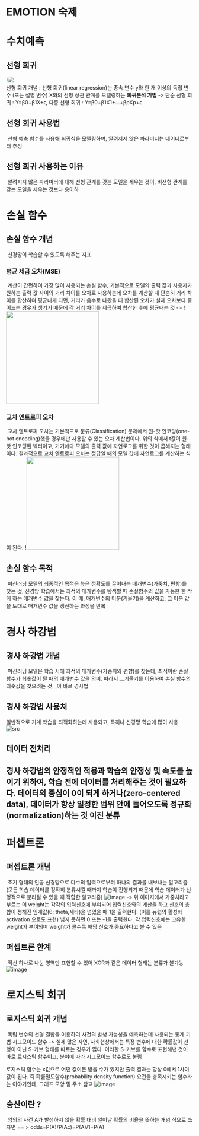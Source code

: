 EMOTION 숙제
==============================================
# 수치예측 

## 선형 회귀
!<img src="http://i.imgur.com/lCKBBDV.png"> <br>
선형 회귀 개념 : 선형 회귀(linear regression)는 종속 변수 y와 한 개 이상의 독립 변수 (또는 설명 변수) X와의 선형 상관 관계를 모델링하는 __회귀분석 기법__ 
-> 단순 선형 회귀 : Y=β0+β1X+ϵ, 다중 선형 회귀 : Y=β0+β1X1+...+βpXp+ϵ
## 선형 회귀 사용법
&nbsp;선형 예측 함수를 사용해 회귀식을 모델링하며, 알려지지 않은 파라미터는 데이터로부터 추정
## 선형 회귀 사용하는 이유
&nbsp;알려지지 않은 파라미터에 대해 선형 관계를 갖는 모델을 세우는 것이, 비선형 관계를 갖는 모델을 세우는 것보다 용이하
# 손실 함수
## 손실 함수 개념
&nbsp;신경망이 학습할 수 있도록 해주는 지표
### 평균 제곱 오차(MSE)
&nbsp;계산이 간편하여 가장 많이 사용되는 손실 함수, 기본적으로 모델의 출력 값과 사용자가 원하는 출력 값 사이의 거리 차이를 오차로 사용하는데 오차를 계산할 때 단순히 거리 차이를 합산하여 평균내게 되면, 거리가 음수로 나왔을 때 합산된 오차가 실제 오차보다 줄어드는 경우가 생기기 때문에 각 거리 차이를 제곱하여 합산한 후에 평균내는 것 -> 
!<img src="https://t1.daumcdn.net/cfile/tistory/999E973A5A9273A405" style="cursor: pointer;max-width:100%;height:auto" width="250" height="83" filename="e 4.1.png" filemime="image/jpeg" original="yes">
### 교차 엔트로피 오차
&nbsp;교차 엔트로피 오차는 기본적으로 분류(Classification) 문제에서 원-핫 인코딩(one-hot encoding)했을 경우에만 사용할 수 있는 오차 계산법이다. 위의 식에서 t값이 원-핫 인코딩된 벡터이고, 거기에다 모델의 출력 값에 자연로그를 취한 것이 곱해지는 형태이다. 결과적으로 교차 엔트로피 오차는 정답일 때의 모델 값에 자연로그를 계산하는 식이 된다. 
!<img src="https://t1.daumcdn.net/cfile/tistory/99C0D73B5A92769625" style="cursor: pointer;max-width:100%;height:auto" width="250" height="78" filename="e 4.2.png" filemime="image/jpeg" original="yes">
## 손실 함수 목적
&nbsp;머신러닝 모델의 최종적인 목적은 높은 정확도를 끌어내는 매개변수(가중치, 편향)를 찾는 것, 신경망 학습에서는 최적의 매개변수를 탐색할 때 손실함수의 값을 가능한 한 작게 하는 매개변수 값을 찾는다. 이 때, 매개변수의 미분(기울기)을 계산하고, 그 미분 값을 토대로 매개변수 값을 갱신하는 과정을 반복
# 경사 하강법
## 경사 하강법 개념
&nbsp;머신러닝 모델은 학습 시에 최적의 매개변수(가중치와 편향)를 찾는데, 최적이란 손실 함수가 최솟값이 될 때의 매개변수 값을 의미. 따라서 __기울기를 이용하여 손실 함수의 최솟값을 찾으려는 것__이 바로 경사법 <br/>

## 경사 하강법 사용처
일반적으로 기계 학습을 최적화하는데 사용되고, 특히나 신경망 학습에 많이 사용
![src](https://kolikim.tistory.com/37?category=733477)
## 데이터 전처리

경사 하강법의 안정적인 적용과 학습의 안정성 및 속도를 높이기 위하여, 학습 전에 데이터를 처리해주는 것이 필요하다. 데이터의 중심이 0이 되게 하거나(zero-centered data), 데이터가 항상 일정한 범위 안에 들어오도록 정규화(normalization)하는 것
이진 분류
------------------------------------------------------
# 퍼셉트론 
## 퍼셉트론 개념
&nbsp;초기 형태의 인공 신경망으로 다수의 입력으로부터 하나의 결과를 내보내는 알고리즘(모든 학습 데이터를 정확히 분류시킬 때까지 학습이 진행되기 때문에 학습 데이터가 선형적으로 분리될 수 있을 때 적합한 알고리즘)
![image](https://image.slidesharecdn.com/lecture29-convolutionalneuralnetworks-visionspring2015-150504114140-conversion-gate02/95/lecture-29-convolutional-neural-networks-computer-vision-spring2015-9-638.jpg?cb=1430740006)
-> 위 이미지에서 가중치라고 부르는 이 weight는 각각의 입력신호에 부여되어 입력신호와의 계산을 하고 신호의 총합이 정해진 임계값(θ; theta,세타)을 넘었을 때 1을 출력한다. (이를 뉴련의 활성화activation 으로도 표현) 넘지 못하면 0 또는 -1을 출력한다.
각 입력신호에는 고유한 weight가 부여되며 weight가 클수록 해당 신호가 중요하다고 볼 수 있음
## 퍼셉트론 한계
&nbsp;직선 하나로 나눈 영역만 표현할 수 있어 XOR과 같은 데이터 형태는 분류가 불가능
![image](<img style="-webkit-user-select: none;margin: auto;" src="http://ecee.colorado.edu/~ecen4831/lectures/xor2.gif">)
# 로지스틱 회귀
## 로지스틱 회귀 개념
&nbsp;독립 변수의 선형 결합을 이용하여 사건의 발생 가능성을 예측하는데 사용되는 통계 기법
시그모이드 함수 -> 실제 많은 자연, 사회현상에서는 특정 변수에 대한 확률값이 선형이 아닌 S-커브 형태를 따르는 경우가 많다. 
이러한 S-커브를 함수로 표현해낸 것이 바로 로지스틱 함수이고, 분야에 따라 시그모이드 함수로도 불림

로지스틱 함수는 x값으로 어떤 값이든 받을 수가 있지만 출력 결과는 항상 0에서 1사이 값이 된다. 즉 확률밀도함수(probability density function) 요건을 충족시키는 함수라는 이야기인데, 그래프 모양 밑 주소 참고
![image](http://i.imgur.com/E0eI8OU.png)
## 승산이란 ?
&nbsp;임의의 사건 A가 발생하지 않을 확률 대비 일어날 확률의 비율을 뜻하는 개념
식으로 쓰자면 == > odds=P(A)/P(Ac)=P(A)/1−P(A)
